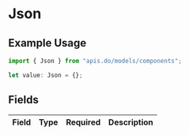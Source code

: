 # Json

## Example Usage

```typescript
import { Json } from "apis.do/models/components";

let value: Json = {};
```

## Fields

| Field       | Type        | Required    | Description |
| ----------- | ----------- | ----------- | ----------- |